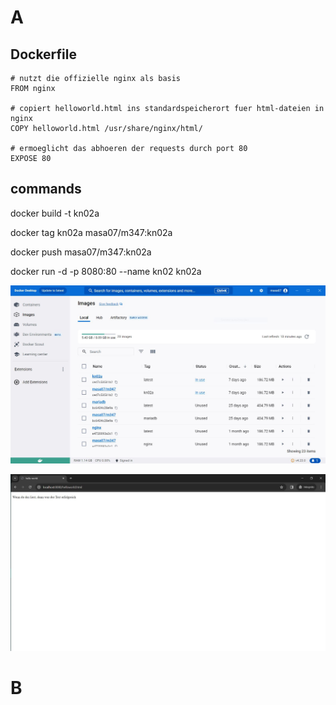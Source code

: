 # A

## Dockerfile
```
# nutzt die offizielle nginx als basis
FROM nginx

# copiert helloworld.html ins standardspeicherort fuer html-dateien in nginx
COPY helloworld.html /usr/share/nginx/html/

# ermoeglicht das abhoeren der requests durch port 80
EXPOSE 80
```

## commands
docker build -t kn02a

docker tag kn02a masa07/m347:kn02a

docker push masa07/m347:kn02a

docker run -d -p 8080:80 --name kn02 kn02a

![](aDD.JPG)

![](ahtml.JPG)

# B

